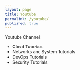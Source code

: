 ```yaml
---
layout: page
title: Youtube
permalink: /youtube/
published: true
---
```


Youtube Channel:
-   Cloud Tutorials
-   Networks and System Tutorials
-   DevOps Tutorials
-   Security Tutorials

